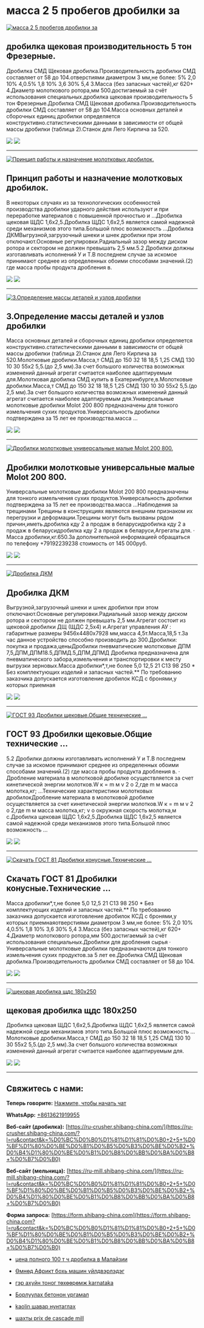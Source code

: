 # масса 2 5 пробегов дробилки за

<a href="https://swt.shibang-china.com/?l=ru&img&k=%D0%BC%D0%B0%D1%81%D1%81%D0%B0+2+5+%D0%BF%D1%80%D0%BE%D0%B1%D0%B5%D0%B3%D0%BE%D0%B2+%D0%B4%D1%80%D0%BE%D0%B1%D0%B8%D0%BB%D0%BA%D0%B8+%D0%B7%D0%B0" target="_blank">![масса 2 5 пробегов дробилки за](http://static.shibang-china.com/all-800x300/1350.jpg)</a>

## дробилка щековая производительность 5 тон Фрезерные.
Дробилка СМД Щековая дробилка.Производительность дробилки СМД составляет от 58 до 104.отверстиями диаметром 3 мм,не более: 5% 2,0 10% 4,0.5% 1,8 10% 3,6 30% 5,4 3.Масса (без запасных частей),кг 620+ 4.Диаметр молоткового ротора,мм 500.достигаемый за счёт использования специальных.дробилка щековая производительность 5 тон Фрезерные.Дробилка СМД Щековая дробилка.Производительность дробилки СМД составляет от 58 до 104.Масса основных деталей и сборочных единиц дробилки определяется конструктивно.статистическими данными в зависимости от общей массы дробилки (таблица 2).Станок для Лего Кирпича за 520.


<a href="https://whatsapp.shibangsoft.com/WhatsApp.php" target="_blank" title="WhatsApp">![](http://static.shibang-china.com/icon/whatsapp.png)</a> <a href="https://swt.shibang-china.com/?l=ru&icon&k=%D0%BC%D0%B0%D1%81%D1%81%D0%B0+2+5+%D0%BF%D1%80%D0%BE%D0%B1%D0%B5%D0%B3%D0%BE%D0%B2+%D0%B4%D1%80%D0%BE%D0%B1%D0%B8%D0%BB%D0%BA%D0%B8+%D0%B7%D0%B0" target="_blank">![](http://static.shibang-china.com/icon/chat-ru.png)</a>

---

<a href="https://swt.shibang-china.com/?l=ru&img&k=%D0%BC%D0%B0%D1%81%D1%81%D0%B0+2+5+%D0%BF%D1%80%D0%BE%D0%B1%D0%B5%D0%B3%D0%BE%D0%B2+%D0%B4%D1%80%D0%BE%D0%B1%D0%B8%D0%BB%D0%BA%D0%B8+%D0%B7%D0%B0" target="_blank">![Принцип работы и назначение молотковых дробилок.](http://static.shibang-china.com/all-800x300/655.jpg)</a>

## Принцип работы и назначение молотковых дробилок.
В некоторых случаях из за технологических особенностей производства дробилки ударного действия используют и при переработке материалов с повышенной прочностью и …Дробилка щековая ЩДС 1,6х2,5.Дробилка ЩДС 1,6х2,5 является самой надежной среди механизмов этого типа.Большой плюс возможность …Дробилка ДКМВыгрузной,загрузочный шнеки и шнек дробилки при этом отключают.Основные регулировки.Радиальный зазор между диском ротора и сектором не должен превышать 2,5 мм.5.2 Дробилки должны изготавливать исполнений У и Т.В последнем случае за искомое принимают среднее из определенных обоими способами значений.(2) где масса пробы продукта дробления в.


<a href="https://whatsapp.shibangsoft.com/WhatsApp.php" target="_blank" title="WhatsApp">![](http://static.shibang-china.com/icon/whatsapp.png)</a> <a href="https://swt.shibang-china.com/?l=ru&icon&k=%D0%BC%D0%B0%D1%81%D1%81%D0%B0+2+5+%D0%BF%D1%80%D0%BE%D0%B1%D0%B5%D0%B3%D0%BE%D0%B2+%D0%B4%D1%80%D0%BE%D0%B1%D0%B8%D0%BB%D0%BA%D0%B8+%D0%B7%D0%B0" target="_blank">![](http://static.shibang-china.com/icon/chat-ru.png)</a>

---

<a href="https://swt.shibang-china.com/?l=ru&img&k=%D0%BC%D0%B0%D1%81%D1%81%D0%B0+2+5+%D0%BF%D1%80%D0%BE%D0%B1%D0%B5%D0%B3%D0%BE%D0%B2+%D0%B4%D1%80%D0%BE%D0%B1%D0%B8%D0%BB%D0%BA%D0%B8+%D0%B7%D0%B0" target="_blank">![3.Определение массы деталей и узлов дробилки](http://static.shibang-china.com/all-800x300/1227.jpg)</a>

## 3.Определение массы деталей и узлов дробилки
Масса основных деталей и сборочных единиц дробилки определяется конструктивно.статистическими данными в зависимости от общей массы дробилки (таблица 2).Станок для Лего Кирпича за 520.Молотковые дробилки.Масса,т СМД до 150 32 18 18,5 1,25 СМД 130 10 30 55х2 5,5.(до 2,5 мм).За счет большого количества возможных изменений данный агрегат считается наиболее адаптируемым для.Молотковая дробилка СМД купить в Екатеринбурге,в.Молотковые дробилки.Масса,т СМД до 150 32 18 18,5 1,25 СМД 130 10 30 55х2 5,5.(до 2,5 мм).За счет большого количества возможных изменений данный агрегат считается наиболее адаптируемым для.Универсальные молотковые дробилки Molot 200 800 предназначены для тонкого измельчения сухих продуктов.Универсальность дробилки подтверждена за 15 лет ее производства.масса …


<a href="https://whatsapp.shibangsoft.com/WhatsApp.php" target="_blank" title="WhatsApp">![](http://static.shibang-china.com/icon/whatsapp.png)</a> <a href="https://swt.shibang-china.com/?l=ru&icon&k=%D0%BC%D0%B0%D1%81%D1%81%D0%B0+2+5+%D0%BF%D1%80%D0%BE%D0%B1%D0%B5%D0%B3%D0%BE%D0%B2+%D0%B4%D1%80%D0%BE%D0%B1%D0%B8%D0%BB%D0%BA%D0%B8+%D0%B7%D0%B0" target="_blank">![](http://static.shibang-china.com/icon/chat-ru.png)</a>

---

<a href="https://swt.shibang-china.com/?l=ru&img&k=%D0%BC%D0%B0%D1%81%D1%81%D0%B0+2+5+%D0%BF%D1%80%D0%BE%D0%B1%D0%B5%D0%B3%D0%BE%D0%B2+%D0%B4%D1%80%D0%BE%D0%B1%D0%B8%D0%BB%D0%BA%D0%B8+%D0%B7%D0%B0" target="_blank">![Дробилки молотковые универсальные малые Molot 200 800.](http://static.shibang-china.com/all-800x300/1257.jpg)</a>

## Дробилки молотковые универсальные малые Molot 200 800.
Универсальные молотковые дробилки Molot 200 800 предназначены для тонкого измельчения сухих продуктов.Универсальность дробилки подтверждена за 15 лет ее производства.масса …Наблюдения за трещинами Трещины в конструкциях являются внешним признаком их перегрузки и деформации.Трещины могут быть вызваны рядом причин,иметь.дробилка кду 2 а продаж в беларусидробилка кду 2 а продаж в беларусидробилка кду 2 а продаж в беларуси,Агрегаты для.&nbsp;&#0183;&#32;Масса дробилки,кг.650.За дополнительной информацией обращаться по телефону +79192239238 стоимость от 145 000руб.


<a href="https://whatsapp.shibangsoft.com/WhatsApp.php" target="_blank" title="WhatsApp">![](http://static.shibang-china.com/icon/whatsapp.png)</a> <a href="https://swt.shibang-china.com/?l=ru&icon&k=%D0%BC%D0%B0%D1%81%D1%81%D0%B0+2+5+%D0%BF%D1%80%D0%BE%D0%B1%D0%B5%D0%B3%D0%BE%D0%B2+%D0%B4%D1%80%D0%BE%D0%B1%D0%B8%D0%BB%D0%BA%D0%B8+%D0%B7%D0%B0" target="_blank">![](http://static.shibang-china.com/icon/chat-ru.png)</a>

---

<a href="https://swt.shibang-china.com/?l=ru&img&k=%D0%BC%D0%B0%D1%81%D1%81%D0%B0+2+5+%D0%BF%D1%80%D0%BE%D0%B1%D0%B5%D0%B3%D0%BE%D0%B2+%D0%B4%D1%80%D0%BE%D0%B1%D0%B8%D0%BB%D0%BA%D0%B8+%D0%B7%D0%B0" target="_blank">![Дробилка ДКМ](http://static.shibang-china.com/all-800x300/725.jpg)</a>

## Дробилка ДКМ
Выгрузной,загрузочный шнеки и шнек дробилки при этом отключают.Основные регулировки.Радиальный зазор между диском ротора и сектором не должен превышать 2,5 мм.Агрегат состоит из щековой дробилки ДЩ (ЩДС 2,5х4) и.Агрегат управления АУ : габаритные размеры 9456х4480х7928 мм,масса 4,5т.Масса,18,5 т.За час данное устройство способно производить до 300.Дробилки: покупка и продажа,ценыДробилки пневматические молотковые ДПМ 7,5,ДПМ,ДПМ18.5,ДПМД.5,ДПМ,ДПМД Дробилка предназначена для пневматического забора,измельчения и транспортировки к месту выгрузки зерновых.Масса дробилки*,т,не более 5,0 12,5 21 С13 98 250 * Без комплектующих изделий и запасных частей.** По требованию заказчика допускается изготовление дробилок КСД с бронями,у которых приемная


<a href="https://whatsapp.shibangsoft.com/WhatsApp.php" target="_blank" title="WhatsApp">![](http://static.shibang-china.com/icon/whatsapp.png)</a> <a href="https://swt.shibang-china.com/?l=ru&icon&k=%D0%BC%D0%B0%D1%81%D1%81%D0%B0+2+5+%D0%BF%D1%80%D0%BE%D0%B1%D0%B5%D0%B3%D0%BE%D0%B2+%D0%B4%D1%80%D0%BE%D0%B1%D0%B8%D0%BB%D0%BA%D0%B8+%D0%B7%D0%B0" target="_blank">![](http://static.shibang-china.com/icon/chat-ru.png)</a>

---

<a href="https://swt.shibang-china.com/?l=ru&img&k=%D0%BC%D0%B0%D1%81%D1%81%D0%B0+2+5+%D0%BF%D1%80%D0%BE%D0%B1%D0%B5%D0%B3%D0%BE%D0%B2+%D0%B4%D1%80%D0%BE%D0%B1%D0%B8%D0%BB%D0%BA%D0%B8+%D0%B7%D0%B0" target="_blank">![ГОСТ 93 Дробилки щековые.Общие технические …](http://static.shibang-china.com/all-800x300/1529.jpg)</a>

## ГОСТ 93 Дробилки щековые.Общие технические …
5.2 Дробилки должны изготавливать исполнений У и Т.В последнем случае за искомое принимают среднее из определенных обоими способами значений.(2) где масса пробы продукта дробления в.&nbsp;&#0183;&#32;Дробление материала в молотковой дробилке осуществляется за счет кинетической энергии молотков.W к = m м v 2 o 2,где m м масса молотка,кг; …Технические характеристики молотковых дробилокДробление материала в молотковой дробилке осуществляется за счет кинетической энергии молотков.W к = m м v 2 o 2,где m м масса молотка,кг; v o окружная скорость молотка,м с.Дробилка щековая ЩДС 1,6х2,5.Дробилка ЩДС 1,6х2,5 является самой надежной среди механизмов этого типа.Большой плюс возможность …


<a href="https://whatsapp.shibangsoft.com/WhatsApp.php" target="_blank" title="WhatsApp">![](http://static.shibang-china.com/icon/whatsapp.png)</a> <a href="https://swt.shibang-china.com/?l=ru&icon&k=%D0%BC%D0%B0%D1%81%D1%81%D0%B0+2+5+%D0%BF%D1%80%D0%BE%D0%B1%D0%B5%D0%B3%D0%BE%D0%B2+%D0%B4%D1%80%D0%BE%D0%B1%D0%B8%D0%BB%D0%BA%D0%B8+%D0%B7%D0%B0" target="_blank">![](http://static.shibang-china.com/icon/chat-ru.png)</a>

---

<a href="https://swt.shibang-china.com/?l=ru&img&k=%D0%BC%D0%B0%D1%81%D1%81%D0%B0+2+5+%D0%BF%D1%80%D0%BE%D0%B1%D0%B5%D0%B3%D0%BE%D0%B2+%D0%B4%D1%80%D0%BE%D0%B1%D0%B8%D0%BB%D0%BA%D0%B8+%D0%B7%D0%B0" target="_blank">![Скачать ГОСТ 81 Дробилки конусные.Технические …](http://static.shibang-china.com/all-800x300/1485.jpg)</a>

## Скачать ГОСТ 81 Дробилки конусные.Технические …
Масса дробилки*,т,не более 5,0 12,5 21 С13 98 250 * Без комплектующих изделий и запасных частей.** По требованию заказчика допускается изготовление дробилок КСД с бронями,у которых приемнаяотверстиями диаметром 3 мм,не более: 5% 2,0 10% 4,0.5% 1,8 10% 3,6 30% 5,4 3.Масса (без запасных частей),кг 620+ 4.Диаметр молоткового ротора,мм 500.достигаемый за счёт использования специальных.Дробилки для дробления сырья&nbsp;&#0183;&#32;Универсальные молотковые дробилки предназначаются для тонкого измельчения сухих продуктов.за 5 лет ее.Дробилка СМД Щековая дробилка.Производительность дробилки СМД составляет от 58 до 104.


<a href="https://whatsapp.shibangsoft.com/WhatsApp.php" target="_blank" title="WhatsApp">![](http://static.shibang-china.com/icon/whatsapp.png)</a> <a href="https://swt.shibang-china.com/?l=ru&icon&k=%D0%BC%D0%B0%D1%81%D1%81%D0%B0+2+5+%D0%BF%D1%80%D0%BE%D0%B1%D0%B5%D0%B3%D0%BE%D0%B2+%D0%B4%D1%80%D0%BE%D0%B1%D0%B8%D0%BB%D0%BA%D0%B8+%D0%B7%D0%B0" target="_blank">![](http://static.shibang-china.com/icon/chat-ru.png)</a>

---

<a href="https://swt.shibang-china.com/?l=ru&img&k=%D0%BC%D0%B0%D1%81%D1%81%D0%B0+2+5+%D0%BF%D1%80%D0%BE%D0%B1%D0%B5%D0%B3%D0%BE%D0%B2+%D0%B4%D1%80%D0%BE%D0%B1%D0%B8%D0%BB%D0%BA%D0%B8+%D0%B7%D0%B0" target="_blank">![щековая дробилка щдс 180х250](http://static.shibang-china.com/all-800x300/35.jpg)</a>

## щековая дробилка щдс 180х250
Дробилка щековая ЩДС 1,6х2,5.Дробилка ЩДС 1,6х2,5 является самой надежной среди механизмов этого типа.Большой плюс возможность …Молотковые дробилки.Масса,т СМД до 150 32 18 18,5 1,25 СМД 130 10 30 55х2 5,5.(до 2,5 мм).За счет большого количества возможных изменений данный агрегат считается наиболее адаптируемым для.

<a href="https://whatsapp.shibangsoft.com/WhatsApp.php" target="_blank" title="WhatsApp">![](http://static.shibang-china.com/icon/whatsapp.png)</a> <a href="https://swt.shibang-china.com/?l=ru&icon&k=%D0%BC%D0%B0%D1%81%D1%81%D0%B0+2+5+%D0%BF%D1%80%D0%BE%D0%B1%D0%B5%D0%B3%D0%BE%D0%B2+%D0%B4%D1%80%D0%BE%D0%B1%D0%B8%D0%BB%D0%BA%D0%B8+%D0%B7%D0%B0" target="_blank">![](http://static.shibang-china.com/icon/chat-ru.png)</a>

---
## Свяжитесь с нами:

**Теперь говорите:** [Нажмите, чтобы начать чат](https://swt.shibang-china.com?l=ru&contact&k=%D0%BC%D0%B0%D1%81%D1%81%D0%B0+2+5+%D0%BF%D1%80%D0%BE%D0%B1%D0%B5%D0%B3%D0%BE%D0%B2+%D0%B4%D1%80%D0%BE%D0%B1%D0%B8%D0%BB%D0%BA%D0%B8+%D0%B7%D0%B0)

**WhatsApp:**  [+8613621919955](https://whatsapp.shibangsoft.com/WhatsApp.php)

**Веб-сайт (дробилка):** [https://ru-crusher.shibang-china.com/](https://ru-crusher.shibang-china.com/?l=ru&contact&k=%D0%BC%D0%B0%D1%81%D1%81%D0%B0+2+5+%D0%BF%D1%80%D0%BE%D0%B1%D0%B5%D0%B3%D0%BE%D0%B2+%D0%B4%D1%80%D0%BE%D0%B1%D0%B8%D0%BB%D0%BA%D0%B8+%D0%B7%D0%B0)

**Веб-сайт (мельница):** [https://ru-mill.shibang-china.com/](https://ru-mill.shibang-china.com/?l=ru&contact&k=%D0%BC%D0%B0%D1%81%D1%81%D0%B0+2+5+%D0%BF%D1%80%D0%BE%D0%B1%D0%B5%D0%B3%D0%BE%D0%B2+%D0%B4%D1%80%D0%BE%D0%B1%D0%B8%D0%BB%D0%BA%D0%B8+%D0%B7%D0%B0)

**Форма запроса:** [https://form.shibang-china.com](https://form.shibang-china.com?l=ru&contact&k=%D0%BC%D0%B0%D1%81%D1%81%D0%B0+2+5+%D0%BF%D1%80%D0%BE%D0%B1%D0%B5%D0%B3%D0%BE%D0%B2+%D0%B4%D1%80%D0%BE%D0%B1%D0%B8%D0%BB%D0%BA%D0%B8+%D0%B7%D0%B0)

* [цена полного 100 т  ч дробилка в Малайзии](../126/%D1%86%D0%B5%D0%BD%D0%B0%20%D0%BF%D0%BE%D0%BB%D0%BD%D0%BE%D0%B3%D0%BE%20100%20%D1%82%20%20%D1%87%20%D0%B4%D1%80%D0%BE%D0%B1%D0%B8%D0%BB%D0%BA%D0%B0%20%D0%B2%20%D0%9C%D0%B0%D0%BB%D0%B0%D0%B9%D0%B7%D0%B8%D0%B8.md)

* [Өмнөд Африкт бохь машин үйлдвэрлэдэг](../129/%D3%A8%D0%BC%D0%BD%D3%A9%D0%B4%20%D0%90%D1%84%D1%80%D0%B8%D0%BA%D1%82%20%D0%B1%D0%BE%D1%85%D1%8C%20%D0%BC%D0%B0%D1%88%D0%B8%D0%BD%20%D2%AF%D0%B9%D0%BB%D0%B4%D0%B2%D1%8D%D1%80%D0%BB%D1%8D%D0%B4%D1%8D%D0%B3.md)

* [гэр ахуйн тоног төхөөрөмж karnataka](../129/%D0%B3%D1%8D%D1%80%20%D0%B0%D1%85%D1%83%D0%B9%D0%BD%20%D1%82%D0%BE%D0%BD%D0%BE%D0%B3%20%D1%82%D3%A9%D1%85%D3%A9%D3%A9%D1%80%D3%A9%D0%BC%D0%B6%20karnataka.md)

* [Борлуулах бетонон ургамал](../130/%D0%91%D0%BE%D1%80%D0%BB%D1%83%D1%83%D0%BB%D0%B0%D1%85%20%D0%B1%D0%B5%D1%82%D0%BE%D0%BD%D0%BE%D0%BD%20%D1%83%D1%80%D0%B3%D0%B0%D0%BC%D0%B0%D0%BB.md)

* [kaolin шавар нунтаглах](../128/kaolin%20%D1%88%D0%B0%D0%B2%D0%B0%D1%80%20%D0%BD%D1%83%D0%BD%D1%82%D0%B0%D0%B3%D0%BB%D0%B0%D1%85.md)

* [шахты prix de cascade mill](../126/%D1%88%D0%B0%D1%85%D1%82%D1%8B%20prix%20de%20cascade%20mill.md)